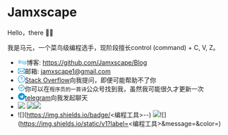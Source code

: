 # Jamxscape
 Hello，there 👋🏻

我是马元，一个菜鸟级编程选手，现阶段擅长control (command) + C, V, Z。

- <img src="icon/博客.png" alt="博客" width="20" />博客: https://github.com/Jamxscape/Blog
- <img src="icon/邮箱.png" alt="邮箱" width="16" />邮箱: jamxscape1@gmail.com
- <img src="icon/提问.png" alt="提问" width="16" />[Stack Overflow]( https://stackoverflow.com/users/13511991/jamxscape)向我提问，即便可能帮助不了你
- <img src="icon/公众号.png" alt="公众号" width="16"/>你可以在`程序员的一首诗`公众号找到我，虽然我可能很久才更新一次
- <img src="icon/telegram.png" alt="telegram" width="16" />[telegram](https://t.me/jamxscape)向我发起聊天
- ![](https://img.shields.io/github/followers/jamxscape?style=social)  ![](https://img.shields.io/github/stars/jamxscape?style=social)![](https://img.shields.io/twitter/follow/jamxscape?style=social)
- ![](https://img.shields.io/badge/<编程工具>-<VS Code>-<brightgreen>) ![](https://img.shields.io/static/v1?label=<编程工具>&message=<Xcode>&color=<yellow>)![](https://img.shields.io/static/v1?label=<编程工具>&message=<Android Studio>&color=<yellow>)

